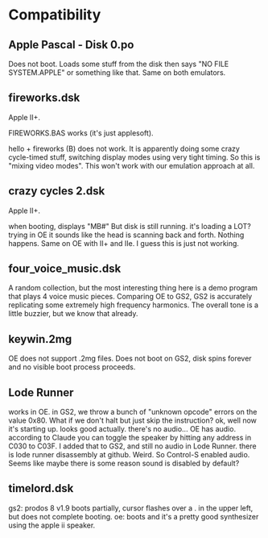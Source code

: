 # Compatibility

## Apple Pascal - Disk 0.po

Does not boot. Loads some stuff from the disk then says "NO FILE SYSTEM.APPLE" or something like that. Same on both emulators.

## fireworks.dsk

Apple II+.

FIREWORKS.BAS works (it's just applesoft).

hello + fireworks (B) does not work. It is apparently doing some crazy cycle-timed stuff, switching display modes using very tight timing.
So this is "mixing video modes". This won't work with our emulation approach at all.

## crazy cycles 2.dsk

Apple II+.

when booting, displays "MB#" But disk is still running. it's loading a LOT? trying in OE it sounds like the head is scanning back and forth.
Nothing happens.
Same on OE with II+ and IIe. I guess this is just not working.

## four_voice_music.dsk

A random collection, but the most interesting thing here is a demo program that plays 4 voice music pieces.
Comparing OE to GS2, GS2 is accurately replicating some extremely high frequency harmonics. The overall tone is a little buzzier, but we know that already.

## keywin.2mg

OE does not support .2mg files.
Does not boot on GS2, disk spins forever and no visible boot process proceeds.

## Lode Runner

works in OE.
in GS2, we throw a bunch of "unknown opcode" errors on the value 0x80.
What if we don't halt but just skip the instruction? ok, well now it's starting up. looks good actually. 
there's no audio...
OE has audio. according to Claude you can toggle the speaker by hitting any address in C030 to C03F.
I added that to GS2, and still no audio in Lode Runner.
there is lode runner disassembly at github.
Weird. So Control-S enabled audio. Seems like maybe there is some reason sound is disabled by default?

## timelord.dsk

gs2: prodos 8 v1.9 boots partially, cursor flashes over a . in the upper left, but does not complete booting.
oe: boots and it's a pretty good synthesizer using the apple ii speaker.
